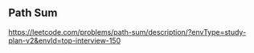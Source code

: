 ## Path Sum

https://leetcode.com/problems/path-sum/description/?envType=study-plan-v2&envId=top-interview-150

